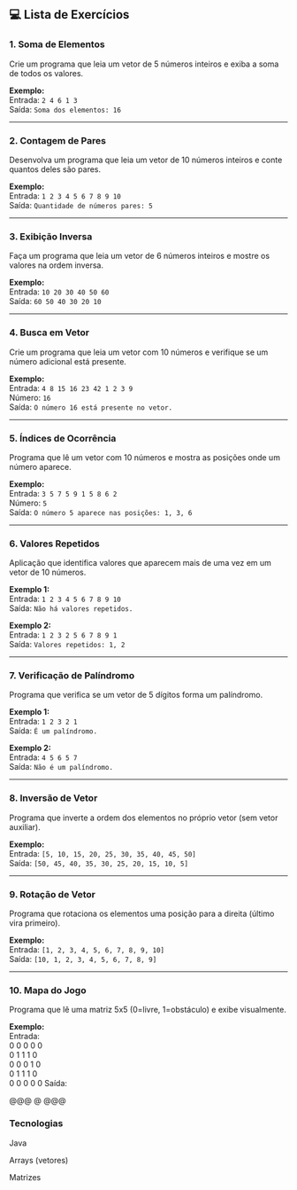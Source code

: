 ## 💻 Lista de Exercícios

### 1. Soma de Elementos
Crie um programa que leia um vetor de 5 números inteiros e exiba a soma de todos os valores.

**Exemplo:**  
Entrada: `2 4 6 1 3`  
Saída: `Soma dos elementos: 16`

---

### 2. Contagem de Pares
Desenvolva um programa que leia um vetor de 10 números inteiros e conte quantos deles são pares.

**Exemplo:**  
Entrada: `1 2 3 4 5 6 7 8 9 10`  
Saída: `Quantidade de números pares: 5`

---

### 3. Exibição Inversa
Faça um programa que leia um vetor de 6 números inteiros e mostre os valores na ordem inversa.

**Exemplo:**  
Entrada: `10 20 30 40 50 60`  
Saída: `60 50 40 30 20 10`

---

### 4. Busca em Vetor
Crie um programa que leia um vetor com 10 números e verifique se um número adicional está presente.

**Exemplo:**  
Entrada: `4 8 15 16 23 42 1 2 3 9`  
Número: `16`  
Saída: `O número 16 está presente no vetor.`

---

### 5. Índices de Ocorrência
Programa que lê um vetor com 10 números e mostra as posições onde um número aparece.

**Exemplo:**  
Entrada: `3 5 7 5 9 1 5 8 6 2`  
Número: `5`  
Saída: `O número 5 aparece nas posições: 1, 3, 6`

---

### 6. Valores Repetidos
Aplicação que identifica valores que aparecem mais de uma vez em um vetor de 10 números.

**Exemplo 1:**  
Entrada: `1 2 3 4 5 6 7 8 9 10`  
Saída: `Não há valores repetidos.`

**Exemplo 2:**  
Entrada: `1 2 3 2 5 6 7 8 9 1`  
Saída: `Valores repetidos: 1, 2`

---

### 7. Verificação de Palíndromo
Programa que verifica se um vetor de 5 dígitos forma um palíndromo.

**Exemplo 1:**  
Entrada: `1 2 3 2 1`  
Saída: `É um palíndromo.`

**Exemplo 2:**  
Entrada: `4 5 6 5 7`  
Saída: `Não é um palíndromo.`

---

### 8. Inversão de Vetor
Programa que inverte a ordem dos elementos no próprio vetor (sem vetor auxiliar).

**Exemplo:**  
Entrada: `[5, 10, 15, 20, 25, 30, 35, 40, 45, 50]`  
Saída: `[50, 45, 40, 35, 30, 25, 20, 15, 10, 5]`

---

### 9. Rotação de Vetor
Programa que rotaciona os elementos uma posição para a direita (último vira primeiro).

**Exemplo:**  
Entrada: `[1, 2, 3, 4, 5, 6, 7, 8, 9, 10]`  
Saída: `[10, 1, 2, 3, 4, 5, 6, 7, 8, 9]`

---

### 10. Mapa do Jogo
Programa que lê uma matriz 5x5 (0=livre, 1=obstáculo) e exibe visualmente.

**Exemplo:**  
Entrada:  
0 0 0 0 0  
0 1 1 1 0  
0 0 0 1 0  
0 1 1 1 0  
0 0 0 0 0
Saída:

 @@@ 
    @
 @@@ 

### Tecnologias
Java

Arrays (vetores)

Matrizes
